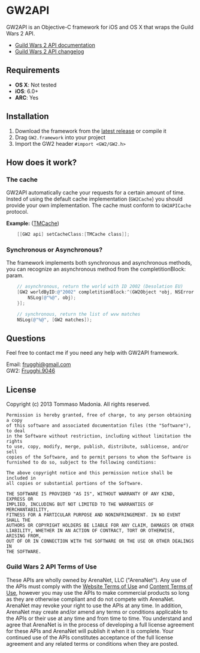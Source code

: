 # GW2API

GW2API is an Objective-C framework for iOS and OS X that wraps the Guild Wars 2 API.

- [Guild Wars 2 API documentation](http://wiki.guildwars2.com/wiki/API:Main)
- [Guild Wars 2 API changelog](http://wiki.guildwars2.com/wiki/API:Changelog)

## Requirements

- **OS X**: Not tested
- **iOS**: 6.0+
- **ARC**: Yes

## Installation

1. Download the framework from the [latest release](https://github.com/Frugghi/GW2API/releases) or compile it
2. Drag `GW2.framework` into your project
3. Import the GW2 header `#import <GW2/GW2.h>`

## How does it work?

### The cache

GW2API automatically cache your requests for a certain amount of time. Insted of using the default cache implementation (`GW2Cache`)
you should provide your own implementation. The cache must conform to `GW2APICache` protocol.

**Example:** ([TMCache](https://github.com/tumblr/TMCache))
```objective-c
    [[GW2 api] setCacheClass:[TMCache class]];
```

### Synchronous or Asynchronous?

The framework implements both synchronous and asynchronous methods, you can recognize an asynchronous method from the completitionBlock: param.

```objective-c
    // asynchronous, return the world with ID 2002 (Desolation EU)
    [GW2 worldByID:@"2002" completitionBlock:^(GW2Object *obj, NSError *error) {
        NSLog(@"%@", obj);
    }];

    // synchronous, return the list of wvw matches
    NSLog(@"%@", [GW2 matches]);
```

## Questions

Feel free to contact me if you need any help with GW2API framework.

Email: frugghi@gmail.com<br />GW2: [Frugghi.9046](https://forum-en.guildwars2.com/members/frugghi-9046)

## License

Copyright (c) 2013 Tommaso Madonia. All rights reserved.

```
Permission is hereby granted, free of charge, to any person obtaining a copy
of this software and associated documentation files (the "Software"), to deal
in the Software without restriction, including without limitation the rights
to use, copy, modify, merge, publish, distribute, sublicense, and/or sell
copies of the Software, and to permit persons to whom the Software is
furnished to do so, subject to the following conditions:

The above copyright notice and this permission notice shall be included in
all copies or substantial portions of the Software.

THE SOFTWARE IS PROVIDED "AS IS", WITHOUT WARRANTY OF ANY KIND, EXPRESS OR
IMPLIED, INCLUDING BUT NOT LIMITED TO THE WARRANTIES OF MERCHANTABILITY,
FITNESS FOR A PARTICULAR PURPOSE AND NONINFRINGEMENT. IN NO EVENT SHALL THE
AUTHORS OR COPYRIGHT HOLDERS BE LIABLE FOR ANY CLAIM, DAMAGES OR OTHER
LIABILITY, WHETHER IN AN ACTION OF CONTRACT, TORT OR OTHERWISE, ARISING FROM,
OUT OF OR IN CONNECTION WITH THE SOFTWARE OR THE USE OR OTHER DEALINGS IN
THE SOFTWARE.
```

### Guild Wars 2 API Terms of Use
These APIs are wholly owned by ArenaNet, LLC ("ArenaNet"). Any use of the APIs must comply with
the [Website Terms of Use](https://www.guildwars2.com/en/legal/website-terms-of-use/) and [Content Terms of Use](https://www.guildwars2.com/en/legal/guild-wars-2-content-terms-of-use/), however you may use the APIs to make commercial products
so long as they are otherwise compliant and do not compete with ArenaNet. ArenaNet may revoke your right
to use the APIs at any time. In addition, ArenaNet may create and/or amend any terms or conditions applicable
to the APIs or their use at any time and from time to time. You understand and agree that ArenaNet is in the
process of developing a full license agreement for these APIs and ArenaNet will publish it when it is complete.
Your continued use of the APIs constitutes acceptance of the full license agreement and any related terms
or conditions when they are posted.
